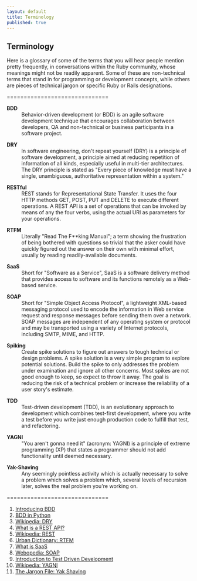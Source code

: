 ```yaml
---
layout: default
title: Terminology
published: true
---
```


## Terminology

Here is a glossary of some of the terms that you will hear people mention pretty frequently, in conversations within the Ruby community, whose meanings might not be readily apparent. Some of these are non-technical terms that stand in for programming or development concepts, while others are pieces of technical jargon or specific Ruby or Rails designations.

 ==============================

<dl>

<dt><strong>BDD</strong></dt> 

<dd>Behavior-driven development (or BDD) is an agile software development technique that encourages collaboration between developers, QA and non-technical or business participants in a software project.</dd>

<p></p>

<dt><strong>DRY</strong></dt>

<dd>In software engineering, don't repeat yourself (DRY) is a principle of software development, a principle aimed at reducing repetition of information of all kinds, especially useful in multi-tier architectures. The DRY principle is stated as "Every piece of knowledge must have a single, unambiguous, authoritative representation within a system."</dd>

<p></p>

<dt><strong>RESTful</strong></dt>

<dd>REST stands for Representational State Transfer. It uses the four HTTP methods GET, POST, PUT and DELETE to execute different operations.  A REST API is a set of operations that can be invoked by means of any the four verbs, using the actual URI as parameters for your operations.</dd>

<p></p>

<dt><strong>RTFM</strong></dt>

<dd>Literally "Read The F**king Manual"; a term showing the frustration of being bothered with questions so trivial that the asker could have quickly figured out the answer on their own with minimal effort, usually by reading readily-available documents.</dd>

<p></p>

<dt><strong>SaaS</strong></dt>

<dd> Short for "Software as a Service", SaaS is a software delivery method that provides access to software and its functions remotely as a Web-based service. </dd>

<p></p>

<dt><strong>SOAP</strong></dt>

<dd>Short for "Simple Object Access Protocol", a lightweight XML-based messaging protocol used to encode the information in Web service request and response messages before sending them over a network. SOAP messages are independent of any operating system or protocol and may be transported using a variety of Internet protocols, including SMTP, MIME, and HTTP.</dd>

<p></p>

<dt><strong>Spiking</strong></dt>

<dd>Create spike solutions to figure out answers to tough technical or design problems. A spike solution is a very simple program to explore potential solutions. Build the spike to only addresses the problem under examination and ignore all other concerns. Most spikes are not good enough to keep, so expect to throw it away. The goal is reducing the risk of a technical problem or increase the reliability of a user story's estimate.</dd>

<p></p>

<dt><strong>TDD</strong></dt>

<dd>Test-driven development (TDD), is an evolutionary approach to development which combines test-first development, where you write a test before you write just enough production code to fulfill that test, and refactoring.</dd>

<p></p>

<dt><strong>YAGNI</strong></dt>

<dd>"You aren't gonna need it" (acronym: YAGNI) is a principle of extreme programming (XP) that states a programmer should not add functionality until deemed necessary.</dd>

<p></p>

<dt><strong>Yak-Shaving</strong></dt>

<dd>Any seemingly pointless activity which is actually necessary to solve a problem which solves a problem which, several levels of recursion later, solves the real problem you're working on.</dd>

</dl>

<p></p>

 ==============================

1. [Introducing BDD](http://dannorth.net/introducing-bdd/)
2. [BDD in Python](http://pythonhosted.org/behave/philosophy.html)
3. [Wikipedia: DRY](http://en.wikipedia.org/wiki/Don't_repeat_yourself)
4. [What is a REST API?](http://stackoverflow.com/questions/2217758/what-is-a-rest-api)
5. [Wikipedia: REST](http://en.wikipedia.org/wiki/Representational_state_transfer)
6. [Urban Dictionary: RTFM](http://www.urbandictionary.com/define.php?term=RTFM)
7. [What is SaaS](http://www.webopedia.com/TERM/S/SaaS.html)
8. [Webopedia: SOAP](http://www.webopedia.com/TERM/S/SOAP.html)
9. [Introduction to Test Driven Development](http://www.agiledata.org/essays/tdd.html)
10. [Wikipedia: YAGNI](http://en.wikipedia.org/wiki/You_aren't_gonna_need_it)
11. [The Jargon File: Yak Shaving](http://www.catb.org/jargon/html/index.html)